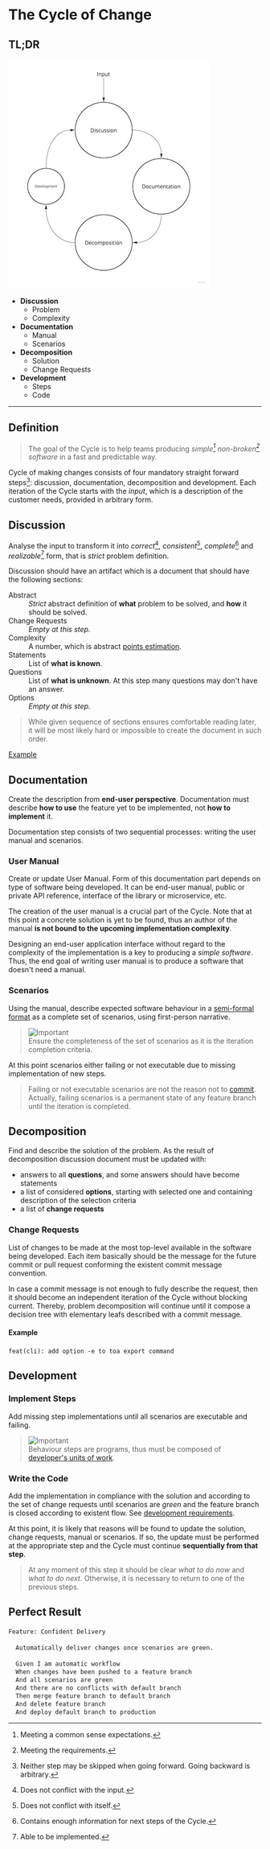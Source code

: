 # The Cycle of Change

## TL;DR

<a href="https://miro.com/app/board/uXjVOoy0ImU=/?moveToWidget=3458764528657645700&cot=14">
  <picture>
    <source media="(prefers-color-scheme: dark)" srcset="./.cycle/4d-dark.png">
    <img alt="4D" width="400" height="455" src="./.cycle/4d-light.jpg">
  </picture>
</a>

- **Discussion**
  - Problem
  - Complexity
- **Documentation**
  - Manual
  - Scenarios
- **Decomposition**
  - Solution
  - Change Requests
- **Development**
  - Steps
  - Code

---

## Definition

> The goal of the Cycle is to help teams producing *simple[^1] non-broken[^2] software* in a fast
> and predictable way.

Cycle of making changes consists of four mandatory straight forward steps[^3]: discussion,
documentation, decomposition and development. Each iteration of the Cycle starts with the *input*,
which is a description of the customer needs, provided in arbitrary form.

[^1]: Meeting a common sense expectations.
[^2]: Meeting the requirements.
[^3]: Neither step may be skipped when going forward. Going backward is arbitrary.

## Discussion

Analyse the input to transform it into *correct*[^4], *consistent*[^5], *complete*[^6] and
*realizable*[^7] form, that is *strict* problem definition.

Discussion should have an artifact which is a document that should have the following sections:

<dl>
<dt>Abstract</dt>
<dd>
<i>Strict</i> abstract definition of <b>what</b> problem to be solved, and <b>how</b> it should be solved.
</dd>
<dt>Change Requests</dt>
<dd><i>Empty at this step.</i></dd>
<dt>Complexity</dt>
<dd>A number, which is abstract <a href="https://www.atlassian.com/agile/project-management/estimation">points estimation</a>.</dd>
<dt>Statements</dt>
<dd>List of <b>what is known</b>.</dd>
<dt>Questions</dt>
<dd>
List of <b>what is unknown</b>. At this step many questions may don't have an answer.
</dd>
<dt>Options</dt>
<dd><i>Empty at this step.</i></dd>
</dl>

> While given sequence of sections ensures comfortable reading later, it will be most likely hard or
> impossible to create the document in such order.

[Example](https://github.com/toa-io/toa/issues/159)

[^4]: Does not conflict with the input.
[^5]: Does not conflict with itself.
[^6]: Contains enough information for next steps of the Cycle.
[^7]: Able to be implemented.

## Documentation

Create the description from **end-user perspective**. Documentation must describe **how to use** the
feature yet to be implemented, not **how to implement** it.

Documentation step consists of two sequential processes: writing the user manual and scenarios.

### User Manual

Create or update User Manual. Form of this documentation part depends on type of software being
developed. It can be end-user manual, public or private API reference, interface of the library or
microservice, etc.

The creation of the user manual is a crucial part of the Cycle. Note that at this point a concrete
solution is yet to be found, thus an author of the manual **is not bound to the upcoming
implementation complexity**.

Designing an end-user application interface without regard to the complexity of the implementation
is a key to producing a *simple software*. Thus, the end goal of writing user manual is to produce
a software that doesn't need a manual.

### Scenarios

Using the manual, describe expected software behaviour in
a [semi-formal format](https://en.wikipedia.org/wiki/Behavior-driven_development#Behavioral_specifications)
as a complete set of scenarios, using first-person narrative.

> ![Important](https://img.shields.io/badge/Important-red)<br/>
> Ensure the completeness of the set of scenarios as it is the iteration completion criteria.

At this point scenarios either failing or not executable due to missing implementation of new steps.

> Failing or not executable scenarios are not the reason not to
> [commit](development.md#commits). Actually, failing scenarios is a permanent state of any feature
> branch until the iteration is completed.

## Decomposition

Find and describe the solution of the problem. As the result of decomposition discussion document
must be updated with:

- answers to all **questions**, and some answers should have become statements
- a list of considered **options**, starting with selected one and containing description of the
  selection criteria
- a list of **change requests**

### Change Requests

List of changes to be made at the most top-level available in the software being developed. Each
item basically should be the message for the future commit or pull request conforming the existent
commit message convention.

In case a commit message is not enough to fully describe the request, then it should become an
independent iteration of the Cycle without blocking current. Thereby, problem decomposition will
continue until it compose a decision tree with elementary leafs described with a commit message.

#### Example

`feat(cli): add option -e to toa export command`

## Development

### Implement Steps

Add missing step implementations until all scenarios are executable and failing.

> ![Important](https://img.shields.io/badge/Important-red)<br/>
> Behaviour steps are programs, thus must be composed
> of [developer's units of work](development.md#unit-of-work).

### Write the Code

Add the implementation in compliance with the solution and according to the set of change
requests until scenarios are *green* and the feature branch is closed according to existent flow.
See [development requirements](development.md).

At this point, it is likely that reasons will be found to update the solution, change requests,
manual or scenarios. If so, the update must be performed at the appropriate step and the Cycle
must continue **sequentially from that step**.

> At any moment of this step it should be clear *what to do now* and *what to do next*. Otherwise,
> it is necessary to return to one of the previous steps.

## Perfect Result

```gherkin
Feature: Confident Delivery

  Automatically deliver changes once scenarios are green.

  Given I am automatic workflow
  When changes have been pushed to a feature branch
  And all scenarios are green
  And there are no conflicts with default branch
  Then merge feature branch to default branch
  And delete feature branch
  And deploy default branch to production
```
